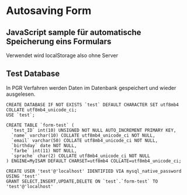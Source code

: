 # Autosaving  Form
## JavaScript sample für automatische Speicherung eins Formulars
Verwendet wird localStorage also ohne Server

## Test Database
In PGR Verfahren werden Daten im Datenbank gespeichert und wieder ausgelesen.

```
CREATE DATABASE IF NOT EXISTS `test` DEFAULT CHARACTER SET utf8mb4 COLLATE utf8mb4_unicode_ci;
USE `test`;

CREATE TABLE `form-test` (
  `test_ID` int(10) UNSIGNED NOT NULL AUTO_INCREMENT PRIMARY KEY,
  `name` varchar(10) COLLATE utf8mb4_unicode_ci NOT NULL,
  `email` varchar(50) COLLATE utf8mb4_unicode_ci NOT NULL,
  `birthday` date NOT NULL,
  `farbe` int(11) NOT NULL,
  `sprache` char(2) COLLATE utf8mb4_unicode_ci NOT NULL
) ENGINE=MyISAM DEFAULT CHARSET=utf8mb4 COLLATE=utf8mb4_unicode_ci;

CREATE USER 'test'@'localhost' IDENTIFIED VIA mysql_native_password USING 'test'`
GRANT SELECT,INSERT,UPDATE,DELETE ON `test`.`form-test` TO  'test'@'localhost'
```